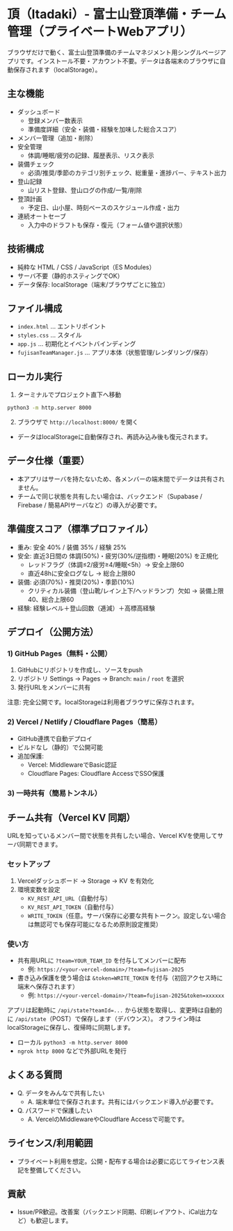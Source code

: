 # 頂（Itadaki）- 富士山登頂準備・チーム管理（プライベートWebアプリ）

ブラウザだけで動く、富士山登頂準備のチームマネジメント用シングルページアプリです。インストール不要・アカウント不要。データは各端末のブラウザに自動保存されます（localStorage）。

## 主な機能
- ダッシュボード
  - 登録メンバー数表示
  - 準備度詳細（安全・装備・経験を加味した総合スコア）
- メンバー管理（追加・削除）
- 安全管理
  - 体調/睡眠/疲労の記録、履歴表示、リスク表示
- 装備チェック
  - 必須/推奨/季節のカテゴリ別チェック、総重量・進捗バー、テキスト出力
- 登山記録
  - 山リスト登録、登山ログの作成/一覧/削除
- 登頂計画
  - 予定日、山小屋、時刻ベースのスケジュール作成・出力
- 連続オートセーブ
  - 入力中のドラフトも保存・復元（フォーム値や選択状態）

## 技術構成
- 純粋な HTML / CSS / JavaScript（ES Modules）
- サーバ不要（静的ホスティングでOK）
- データ保存: localStorage（端末/ブラウザごとに独立）

## ファイル構成
- `index.html` … エントリポイント
- `styles.css` … スタイル
- `app.js` … 初期化とイベントバインディング
- `fujisanTeamManager.js` … アプリ本体（状態管理/レンダリング/保存）

## ローカル実行
1) ターミナルでプロジェクト直下へ移動
```bash
python3 -m http.server 8000
```
2) ブラウザで `http://localhost:8000/` を開く

- データはlocalStorageに自動保存され、再読み込み後も復元されます。

## データ仕様（重要）
- 本アプリはサーバを持たないため、各メンバーの端末間でデータは共有されません。
- チームで同じ状態を共有したい場合は、バックエンド（Supabase / Firebase / 簡易APIサーバなど）の導入が必要です。

## 準備度スコア（標準プロファイル）
- 重み: 安全 40% / 装備 35% / 経験 25%
- 安全: 直近3日間の 体調(50%)・疲労(30%/逆指標)・睡眠(20%) を正規化
  - レッドフラグ（体調≤2/疲労≥4/睡眠<5h）→ 安全上限60
  - 直近48hに安全ログなし → 総合上限80
- 装備: 必須(70%)・推奨(20%)・季節(10%)
  - クリティカル装備（登山靴/レイン上下/ヘッドランプ）欠如 → 装備上限40、総合上限60
- 経験: 経験レベル＋登山回数（逓減）＋高標高経験

## デプロイ（公開方法）
### 1) GitHub Pages（無料・公開）
1. GitHubにリポジトリを作成し、ソースをpush
2. リポジトリ Settings → Pages → Branch: `main` / `root` を選択
3. 発行URLをメンバーに共有

注意: 完全公開です。localStorageは利用者ブラウザに保存されます。

### 2) Vercel / Netlify / Cloudflare Pages（簡易）
- GitHub連携で自動デプロイ
- ビルドなし（静的）で公開可能
- 追加保護:
  - Vercel: MiddlewareでBasic認証
  - Cloudflare Pages: Cloudflare AccessでSSO保護

### 3) 一時共有（簡易トンネル）
## チーム共有（Vercel KV 同期）
URLを知っているメンバー間で状態を共有したい場合、Vercel KVを使用してサーバ同期できます。

### セットアップ
1. Vercelダッシュボード → Storage → KV を有効化
2. 環境変数を設定
   - `KV_REST_API_URL`（自動付与）
   - `KV_REST_API_TOKEN`（自動付与）
   - `WRITE_TOKEN`（任意。サーバ保存に必要な共有トークン。設定しない場合は無認可でも保存可能になるため原則設定推奨）

### 使い方
- 共有用URLに `?team=YOUR_TEAM_ID` を付与してメンバーに配布
  - 例: `https://<your-vercel-domain>/?team=fujisan-2025`
- 書き込み保護を使う場合は `&token=WRITE_TOKEN` を付与（初回アクセス時に端末へ保存されます）
  - 例: `https://<your-vercel-domain>/?team=fujisan-2025&token=xxxxxx`

アプリは起動時に `/api/state?teamId=...` から状態を取得し、変更時は自動的に `/api/state`（POST）で保存します（デバウンス）。
オフライン時はlocalStorageに保存し、復帰時に同期します。
- ローカル `python3 -m http.server 8000`
- `ngrok http 8000` などで外部URLを発行

## よくある質問
- Q. データをみんなで共有したい
  - A. 端末単位で保存されます。共有にはバックエンド導入が必要です。
- Q. パスワードで保護したい
  - A. VercelのMiddlewareやCloudflare Accessで可能です。

## ライセンス/利用範囲
- プライベート利用を想定。公開・配布する場合は必要に応じてライセンス表記を整備してください。

## 貢献
- Issue/PR歓迎。改善案（バックエンド同期、印刷レイアウト、iCal出力など）も歓迎します。
